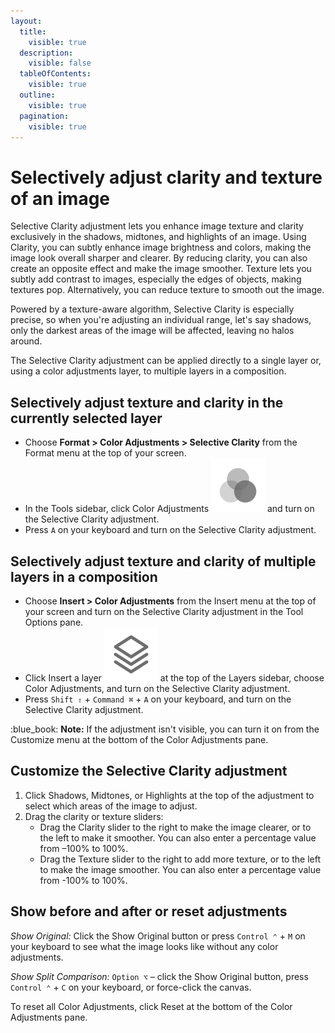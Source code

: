 ```yaml
---
layout:
  title:
    visible: true
  description:
    visible: false
  tableOfContents:
    visible: true
  outline:
    visible: true
  pagination:
    visible: true
---
```


# Selectively adjust clarity and texture of an image

Selective Clarity adjustment lets you enhance image texture and clarity exclusively in the shadows, midtones, and highlights of an image. Using Clarity, you can subtly enhance image brightness and colors, making the image look overall sharper and clearer. By reducing clarity, you can also create an opposite effect and make the image smoother. Texture lets you subtly add contrast to images, especially the edges of objects, making textures pop. Alternatively, you can reduce texture to smooth out the image.

Powered by a texture-aware algorithm, Selective Clarity is especially precise, so when you're adjusting an individual range, let's say shadows, only the darkest areas of the image will be affected, leaving no halos around.

The Selective Clarity adjustment can be applied directly to a single layer or, using a color adjustments layer, to multiple layers in a composition.

## Selectively adjust texture and clarity in the currently selected layer

* Choose **Format > Color Adjustments > Selective Clarity** from the Format menu at the top of your screen.
* In the Tools sidebar, click Color Adjustments <img src="../.gitbook/assets/Color-Adjustments.png" alt="" data-size="line"> and turn on the Selective Clarity adjustment.
* Press `A` on your keyboard and turn on the Selective Clarity adjustment.

## Selectively adjust texture and clarity of multiple layers in a composition

* Choose **Insert > Color Adjustments** from the Insert menu at the top of your screen and turn on the Selective Clarity adjustment in the Tool Options pane.
* Click Insert a layer <img src="../.gitbook/assets/Layer.png" alt="" data-size="line"> at the top of the Layers sidebar, choose Color Adjustments, and turn on the Selective Clarity adjustment.
* Press `Shift ⇧` + `Command ⌘` + `A` on your keyboard, and turn on the Selective Clarity adjustment.

:blue\_book: **Note:** If the adjustment isn't visible, you can turn it on from the Customize menu at the bottom of the Color Adjustments pane.

## Customize the Selective Clarity adjustment

1. Click Shadows, Midtones, or Highlights at the top of the adjustment to select which areas of the image to adjust.
2. Drag the clarity or texture sliders:
   * Drag the Clarity slider to the right to make the image clearer, or to the left to make it smoother. You can also enter a percentage value from –100% to 100%.
   * Drag the Texture slider to the right to add more texture, or to the left to make the image smoother. You can also enter a percentage value from -100% to 100%.

## Show before and after or reset adjustments

_Show Original:_ Click the Show Original button or press `Control ⌃` + `M` on your keyboard to see what the image looks like without any color adjustments.

_Show Split Comparison:_ `Option ⌥` – click the Show Original button, press `Control ⌃` + `C` on your keyboard, or force-click the canvas.

To reset all Color Adjustments, click Reset at the bottom of the Color Adjustments pane.
